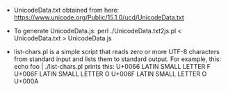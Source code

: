 - UnicodeData.txt obtained from here:
  https://www.unicode.org/Public/15.1.0/ucd/UnicodeData.txt

- To generate UnicodeData.js:
  perl ./UnicodeData.txt2js.pl < UnicodeData.txt > UnicodeData.js

- list-chars.pl is a simple script that reads zero or more UTF-8 characters from
  standard input and lists them to standard output.
  For example, this:
     echo foo | ./list-chars.pl
  prints this:
     U+0066  LATIN SMALL LETTER F
     U+006F  LATIN SMALL LETTER O
     U+006F  LATIN SMALL LETTER O
     U+000A  <control>

